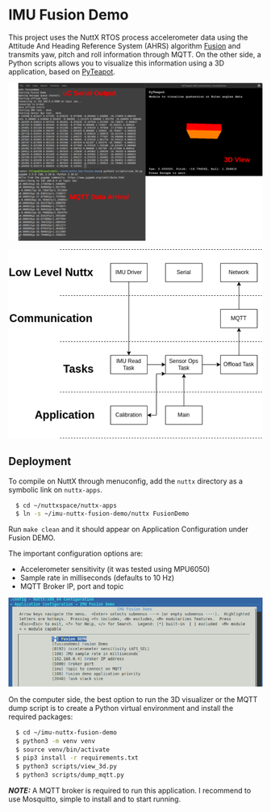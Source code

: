 
# IMU Fusion Demo

This project uses the NuttX RTOS process accelerometer data using the Attitude And Heading Reference System (AHRS) algorithm [Fusion](https://github.com/xioTechnologies/Fusion) and transmits yaw, pitch and roll information through MQTT. On the other side, a Python scripts allows you to visualize this information using a 3D application, based on [PyTeapot](https://github.com/thecountoftuscany/PyTeapot-Quaternion-Euler-cube-rotation).


![Functional View](https://github.com/fdcavalcanti/nuttx-imu-fusion-demo/blob/main/files/output_functional.png)

![Implementation](https://github.com/fdcavalcanti/nuttx-imu-fusion-demo/blob/main/files/implementation_overview.png)


## Deployment

To compile on NuttX through menuconfig, add the `nuttx` directory as a symbolic link on `nuttx-apps`.
```bash
  $ cd ~/nuttxspace/nuttx-apps
  $ ln -s ~/imu-nuttx-fusion-demo/nuttx FusionDemo
```
Run `make clean` and it should appear on Application Configuration under Fusion DEMO.

The important configuration options are:

* Accelerometer sensitivity (it was tested using MPU6050)
* Sample rate in milliseconds (defaults to 10 Hz)
* MQTT Broker IP, port and topic

<img src="https://github.com/fdcavalcanti/nuttx-imu-fusion-demo/blob/main/files/menuconfig.png" width="600" />

On the computer side, the best option to run the 3D visualizer or the MQTT dump script is to create a Python virtual environment and install the required packages:
```bash
  $ cd ~/imu-nuttx-fusion-demo
  $ python3 -m venv venv
  $ source venv/bin/activate
  $ pip3 install -r requirements.txt
  $ python3 scripts/view_3d.py
  $ python3 scripts/dump_mqtt.py
```

**_NOTE:_** A MQTT broker is required to run this application. I recommend to use Mosquitto, simple to install and to start running.